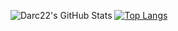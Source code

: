 ![Darc22's GitHub Stats](https://github-readme-stats-zeta-khaki-70.vercel.app/api?username=Darc22&show_icons=true&theme=radical)
[![Top Langs](https://github-readme-stats-zeta-khaki-70.vercel.app/api/top-langs/?username=Darc22&layout=compact)](https://github.com/Darc22)
